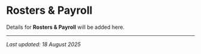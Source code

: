 # Rosters & Payroll

Details for **Rosters & Payroll** will be added here.

---

*Last updated: 18 August 2025*